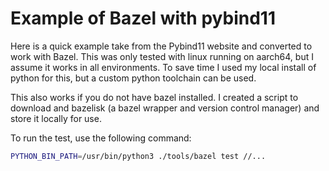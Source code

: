 
# Example of Bazel with pybind11

Here is a quick example take from the Pybind11 website and converted to work with Bazel.
This was only tested with linux running on aarch64, but I assume it works in all environments. To save time I used my local install of python for this, but a custom python toolchain can be used.

This also works if you do not have bazel installed. I created a script to download and bazelisk (a bazel wrapper and version control manager) and store it locally for use.

To run the test, use the following command:

``` bash
PYTHON_BIN_PATH=/usr/bin/python3 ./tools/bazel test //...
```
